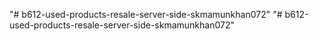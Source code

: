 "# b612-used-products-resale-server-side-skmamunkhan072" 
"# b612-used-products-resale-server-side-skmamunkhan072" 

